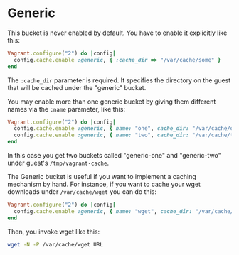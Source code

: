 # Generic

This bucket is never enabled by default. You have to enable it explicitly like
this:

```ruby
Vagrant.configure("2") do |config|
  config.cache.enable :generic, { :cache_dir => "/var/cache/some" }
end
```

The `:cache_dir` parameter is required. It specifies the directory on the guest
that will be cached under the "generic" bucket.

You may enable more than one generic bucket by giving them different names via
the `:name` parameter, like this:

```ruby
Vagrant.configure("2") do |config|
  config.cache.enable :generic, { name: "one", cache_dir: "/var/cache/one" }
  config.cache.enable :generic, { name: "two", cache_dir: "/var/cache/two" }
end
```

In this case you get two buckets called "generic-one" and "generic-two" under guest's
`/tmp/vagrant-cache`.

The Generic bucket is useful if you want to implement a caching mechanism by
hand. For instance, if you want to cache your wget downloads under
`/var/cache/wget` you can do this:

```ruby
Vagrant.configure("2") do |config|
  config.cache.enable :generic, { name: "wget", cache_dir: "/var/cache/wget" }
end
```

Then, you invoke wget like this:

```sh
wget -N -P /var/cache/wget URL
```
